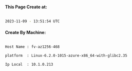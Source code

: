 
   
#### This Page Create at:

```bash

2023-11-09 - 13:51:54 UTC

```

#### Create By Machine:

```bash

Host Name : fv-az1256-468

platform  : Linux-6.2.0-1015-azure-x86_64-with-glibc2.35

Ip Local  : 10.1.0.213

```

